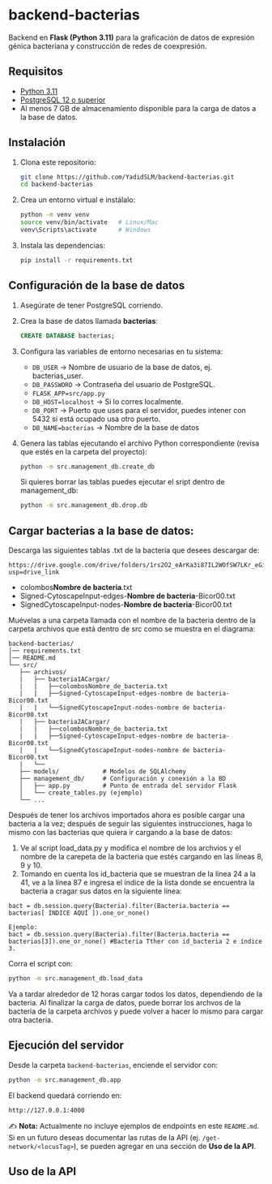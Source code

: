 # backend-bacterias

Backend en **Flask (Python 3.11)** para la graficación de datos de expresión génica bacteriana y construcción de redes de coexpresión.  

## Requisitos

- [Python 3.11](https://www.python.org/downloads/release/python-3110/)
- [PostgreSQL 12 o superior](https://www.postgresql.org/download/)
- Al menos 7 GB de almacenamiento disponible para la carga de datos a la base de datos.

## Instalación

1. Clona este repositorio:

   ```bash
   git clone https://github.com/YadidSLM/backend-bacterias.git
   cd backend-bacterias
   ```

2. Crea un entorno virtual e instálalo:

   ```bash
   python -m venv venv
   source venv/bin/activate   # Linux/Mac
   venv\Scripts\activate      # Windows
   ```

3. Instala las dependencias:

   ```bash
   pip install -r requirements.txt
   ```

## Configuración de la base de datos

1. Asegúrate de tener PostgreSQL corriendo.
2. Crea la base de datos llamada **bacterias**:

   ```sql
   CREATE DATABASE bacterias;
   ```

3. Configura las variables de entorno necesarias en tu sistema:

   - `DB_USER` -> Nombre de usuario de la base de datos, ej. bacterias_user.
   - `DB_PASSWORD` -> Contraseña del usuario de PostgreSQL.
   - `FLASK_APP=src/app.py`
   - `DB_HOST=localhost` -> Si lo corres localmente.
   - `DB_PORT` -> Puerto que uses para el servidor, puedes intener con 5432 si está ocupado usa otro puerto.
   - `DB_NAME=bacterias` -> Nombre de la base de datos
   

4. Genera las tablas ejecutando el archivo Python correspondiente (revisa que estés en la carpeta del proyecto):

   ```bash
   python -m src.management_db.create_db
   ```
   Si quieres borrar las tablas puedes ejecutar el sript dentro de management_db:
   ```bash
   python -m src.management_db.drop.db
   ```
## Cargar bacterias a la base de datos:

Descarga las siguientes tablas .txt de la bacteria que desees descargar de:
```
https://drive.google.com/drive/folders/1rs2O2_eArKa3i87IL2WOfSW7LKr_eGi0?usp=drive_link
```
- colombos**Nombre de bacteria**.txt
- Signed-CytoscapeInput-edges-**Nombre de bacteria**-Bicor00.txt
- SignedCytoscapeInput-nodes-**Nombre de bacteria**-Bicor00.txt

Muévelas a una carpeta llamada con el nombre de la bacteria dentro de la carpeta archivos que está dentro de src como se muestra en el diagrama:
```
backend-bacterias/
│── requirements.txt
│── README.md
└── src/
   ├── archivos/
   |   ├── bacteria1ACargar/
   |   |   ├──colombosNombre_de_bacteria.txt
   |   |   ├──Signed-CytoscapeInput-edges-nombre de bacteria-Bicor00.txt
   |   |   └──SignedCytoscapeInput-nodes-nombre de bacteria-Bicor00.txt
   |   ├── bacteria2ACargar/
   |   |   ├──colombosNombre_de_bacteria.txt
   |   |   ├──Signed-CytoscapeInput-edges-nombre de bacteria-Bicor00.txt
   |   |   └──SignedCytoscapeInput-nodes-nombre de bacteria-Bicor00.txt
   |   └──
   ├── models/            # Modelos de SQLAlchemy
   ├── management_db/     # Configuración y conexión a la BD
   │   ├── app.py         # Punto de entrada del servidor Flask
   │   └── create_tables.py (ejemplo)
   └── ...
```
Después de tener los archivos importados ahora es posible cargar una bacteria a la vez; después de seguir las siguientes instrucciones, haga lo mismo con las bacterias que quiera ir cargando a la base de datos:

1. Ve al script load_data.py y modifica el nombre de los archvios y el nombre de la carepeta de la bacteria que estés cargando en las líneas 8, 9 y 10.
2. Tomando en cuenta los id_bacteria que se muestran de la línea 24 a la 41, ve a la línea 87 e ingresa el índice de la lista donde se encuentra la bacteria a cragar sus datos en la siguiente línea:
```
bact = db.session.query(Bacteria).filter(Bacteria.bacteria == bacterias[ ÍNDICE AQUÍ ]).one_or_none()

Ejemplo:
bact = db.session.query(Bacteria).filter(Bacteria.bacteria == bacterias[3]).one_or_none() #Bacteria Tther con id_bacteria 2 e índice 3.
```
Corra el script con:
```bash
python -m src.management_db.load_data
```
Va a tardar alrededor de 12 horas cargar todos los datos, dependiendo de la bacteria.
Al finalizar la carga de datos, puede borrar los archvos de la bacteria de la carpeta archivos y puede volver a hacer lo mismo para cargar otra bacteria.

## Ejecución del servidor

Desde la carpeta `backend-bacterias`, enciende el servidor con:

```bash
python -m src.management_db.app
```

El backend quedará corriendo en:

```
http://127.0.0.1:4000
```


✍️ **Nota:** Actualmente no incluye ejemplos de endpoints en este `README.md`. Si en un futuro deseas documentar las rutas de la API (ej. `/get-network/<locusTag>`), se pueden agregar en una sección de **Uso de la API**.

## Uso de la API
